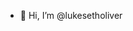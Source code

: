 - 👋 Hi, I’m @lukesetholiver
<!--- 👀 I’m interested in ...
- 🌱 I’m currently learning ...
- 💞️ I’m looking to collaborate on ...
- 📫 How to reach me ... --->

<!---
lukesetholiver/lukesetholiver is a ✨ special ✨ repository because its `README.md` (this file) appears on your GitHub profile.
You can click the Preview link to take a look at your changes.
--->
